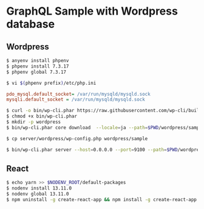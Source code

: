 # GraphQL Sample with Wordpress database

## Wordpress

~~~bash
$ anyenv install phpenv
$ phpenv install 7.3.17
$ phpenv global 7.3.17
~~~

~~~bash
$ vi $(phpenv prefix)/etc/php.ini
~~~

~~~ini
pdo_mysql.default_socket= /var/run/mysqld/mysqld.sock
mysqli.default_socket = /var/run/mysqld/mysqld.sock
~~~


~~~bash
$ curl -o bin/wp-cli.phar https://raw.githubusercontent.com/wp-cli/builds/gh-pages/phar/wp-cli.phar 
$ chmod +x bin/wp-cli.phar
$ mkdir -p wordpress
$ bin/wp-cli.phar core download  --locale=ja --path=$PWD/wordpress/sample
~~~

~~~bash
$ cp server/wordpress/wp-config.php wordpress/sample
~~~

~~~bash
$ bin/wp-cli.phar server --host=0.0.0.0 --port=9100 --path=$PWD/wordpress/sample --url=http://ubn1804:9100/ --debug
~~~

## React

~~~bash
$ echo yarn >> $NODENV_ROOT/default-packages
$ nodenv install 13.11.0
$ nodenv global 13.11.0
$ npm uninstall -g create-react-app && npm install -g create-react-app
~~~
